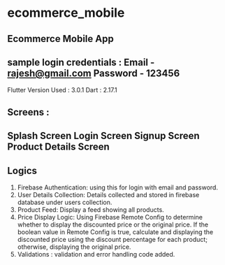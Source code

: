 # ecommerce_mobile

Ecommerce Mobile App
--------------------------
sample login credentials :
Email - rajesh@gmail.com
Password - 123456
--------------------------

Flutter Version Used : 3.0.1
Dart : 2.17.1

Screens :
----------
Splash Screen
Login Screen
Signup Screen
Product Details Screen
--------------------
Logics
-------
1. Firebase Authentication: using this for login with email and password.
2. User Details Collection: Details collected and stored in firebase database under users collection.
3. Product Feed: Display a feed showing all products.
4. Price Display Logic: Using Firebase Remote Config to determine whether to display the
   discounted price or the original price. If the boolean value in Remote Config is true, calculate
   and displaying the discounted price using the discount percentage for each product; otherwise,
   displaying the original price.
5. Validations : validation and error handling code added.

